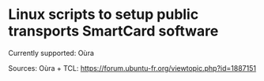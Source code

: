 # Linux scripts to setup public transports SmartCard software

Currently supported:
Oùra

Sources:
Oùra + TCL: https://forum.ubuntu-fr.org/viewtopic.php?id=1887151
